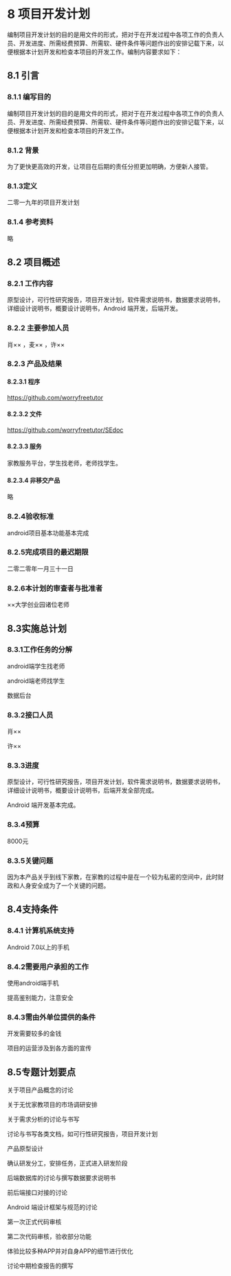 # 8 项目开发计划

编制项目开发计划的目的是用文件的形式，把对于在开发过程中各项工作的负责人员、开发进度、所需经费预算、所需软、硬件条件等问题作出的安排记载下来，以便根据本计划开发和检查本项目的开发工作。编制内容要求如下：

## 8.1 引言

### 8.1.1 编写目的

编制项目开发计划的目的是用文件的形式，把对于在开发过程中各项工作的负责人员、开发进度、所需经费预算、所需软、硬件条件等问题作出的安排记载下来，以便根据本计划开发和检查本项目的开发工作。

### 8.1.2 背景

为了更快更高效的开发，让项目在后期的责任分担更加明确，方便新人接管。

### 8.1.3定义

二零一九年的项目开发计划

### 8.1.4 参考资料

略

## 8.2 项目概述

### 8.2.1 工作内容

原型设计，可行性研究报告，项目开发计划，软件需求说明书，数据要求说明书，详细设计说明书，概要设计说明书，Android 端开发，后端开发。

### 8.2.2 主要参加人员

肖×× ，麦×× ，许××

### 8.2.3 产品及结果

#### 8.2.3.1 程序

https://github.com/worryfreetutor

#### 8.2.3.2 文件

https://github.com/worryfreetutor/SEdoc

#### 8.2.3.3 服务

家教服务平台，学生找老师，老师找学生。

#### 8.2.3.4 非移交产品

略

### 8.2.4验收标准

android项目基本功能基本完成

### 8.2.5完成项目的最迟期限 

二零二零年一月三十一日

### 8.2.6本计划的审查者与批准者

××大学创业园诸位老师

## 8.3实施总计划
### 8.3.1工作任务的分解 

android端学生找老师

android端老师找学生

数据后台

### 8.3.2接口人员  
肖××

许××

### 8.3.3进度

原型设计，可行性研究报告，项目开发计划，软件需求说明书，数据要求说明书，详细设计说明书，概要设计说明书，后端开发全部完成。

Android 端开发基本完成。

### 8.3.4预算

8000元

### 8.3.5关键问题  

因为本产品关乎到线下家教，在家教的过程中是在一个较为私密的空间中，此时财政和人身安全成为了一个关键的问题。

## 8.4支持条件
### 8.4.1 计算机系统支持

Android 7.0以上的手机

### 8.4.2需要用户承担的工作

使用android端手机

提高鉴别能力，注意安全

### 8.4.3需由外单位提供的条件

开发需要较多的金钱

项目的运营涉及到各方面的宣传

## 8.5专题计划要点

关于项目产品概念的讨论

关于无忧家教项目的市场调研安排

关于需求分析的讨论与书写

讨论与书写各类文档，如可行性研究报告，项目开发计划

产品原型设计

确认研发分工，安排任务，正式进入研发阶段

后端数据库的讨论与撰写数据要求说明书

前后端接口对接的讨论

Android 端设计框架与规范的讨论

第一次正式代码审核

第二次代码审核，验收部分功能

体验比较多种APP并对自身APP的细节进行优化

讨论中期检查报告的撰写

